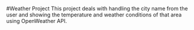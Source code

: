#Weather Project
This project deals with handling the city name from the user and showing the temperature and weather conditions of that area using OpenWeather API.

